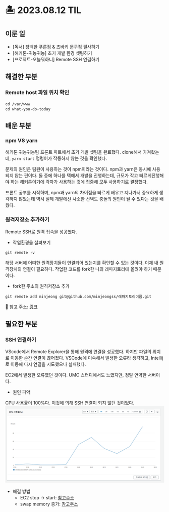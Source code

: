 # 🏝️ 2023.08.12 TIL
## 이룬 일
- [독서] 창백한 푸른점 & 츠바키 문구점 필사하기
- [해커톤-귀농귀농] 초기 개발 환경 셋팅하기
- [프로젝트-오늘뭐하니] Remote SSH 연결하기
## 해결한 부분
### Remote host 파일 위치 확인
```
cd /var/www
cd what-you-do-today
```
## 배운 부분
### npm VS yarn
해커톤 귀농귀농팀 프론트 파트에서 초기 개발 셋팅을 완료했다. clone해서 가져왔는데, `yarn start` 명령어가 작동하지 않는 것을 확인했다.

문제의 원인은 팀원이 사용하는 것이 npm이라는 것이다. npm과 yarn은 동시에 사용되지 않는 편이다. 둘 중에 하나를 택해서 개발을 진행하는데, 규모가 작고 빠르게진행해야 하는 해커톤이기에 각자가 사용하는 것에 집중해 모두 사용하기로 결정했다.

프론트 공부를 시작하며, npm과 yarn의 차이점을 빠르게 배우고 지나가서 중요하게 생각하지 않았는데 역시 실제 개발에선 사소한 선택도 충돌의 원인이 될 수 있다는 것을 배웠다.
### 원격저장소 추가하기
Remote SSH로 원격 접속을 성공했다. 
- 작업환경을 살펴보기
```
git remote -v
```
해당 서버에 어떠한 원격장치들이 연결되어 있는지를 확인할 수 있는 것이다. 이제 내 원격장치의 연결이 필요하다. 작업한 코드를 fork한 나의 레파지토리에 올려야 하기 때문이다.
- fork한 주소의 원격저장소 추가
```
git remote add minjeong git@github.com/minjeongss/레파지토리이름.git
```
 📌 참고 주소: [링크](https://velog.io/@adguy/git-%EC%97%AC%EB%9F%AC%EA%B0%9C-%EC%9B%90%EA%B2%A9-%EC%A0%80%EC%9E%A5%EC%86%8C-%EC%82%AC%EC%9A%A9%ED%95%B4%EC%84%9C-%ED%94%84%EB%A1%9C%EC%A0%9D%ED%8A%B8-%ED%95%9C%EA%B0%9C%EC%97%90-%EC%97%B0%EA%B2%B0%ED%95%98%EA%B8%B0)
## 필요한 부분
### SSH 연결하기
VScode에서 Remote Explorer을 통해 원격에 연결을 성공했다. 하지만 파일의 위치로 이동한 순간 연결이 끊어졌다. VSCode에 미숙해서 발생한 오류라 생각하고, Intellij로 이동해 다시 연결을 시도했으나 실패했다.

EC2에서 발생한 오류였던 것이다. UMC 스터디에서도 느꼈지만, 정말 연약한 서버이다.

- 원인 파악

CPU 사용률이 100%다. 이것에 의해 SSH 연결이 되지 않던 것이었다.
![Alt text](./image/230812.png)

- 해결 방법
    - EC2 stop -> start: [참고주소](https://nan-sso-gong.tistory.com/32)
    - swap memory 증가: [참고주소](https://white-world.tistory.com/408)